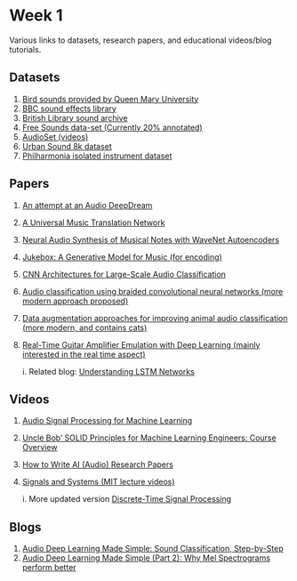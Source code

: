 # Week 1

Various links to datasets, research papers, and educational videos/blog tutorials.

## Datasets

1. [Bird sounds provided by Queen Mary University](http://machine-listening.eecs.qmul.ac.uk/bird-audio-detection-challenge/)
2. [BBC sound effects library](https://sound-effects.bbcrewind.co.uk/)
3. [British Library sound archive](https://sounds.bl.uk/)
4. [Free Sounds data-set (Currently 20% annotated)](https://annotator.freesound.org/fsd/)
5. [AudioSet (videos)](https://research.google.com/audioset/ontology/index.html)
6. [Urban Sound 8k dataset](https://urbansounddataset.weebly.com/urbansound8k.html)
7. [Philharmonia isolated instrument dataset](https://philharmonia.co.uk/resources/sound-samples/)

## Papers

1. [An attempt at an Audio DeepDream](https://research.google/pubs/pub45859/)
2. [A Universal Music Translation Network](https://arxiv.org/abs/1805.07848)
3. [Neural Audio Synthesis of Musical Notes with WaveNet Autoencoders](https://arxiv.org/abs/1704.01279)
4. [Jukebox: A Generative Model for Music (for encoding)](https://arxiv.org/pdf/2005.00341.pdf)
5. [CNN Architectures for Large-Scale Audio Classification](https://research.google/pubs/pub45611/)
6. [Audio classification using braided convolutional neural networks (more modern approach proposed)](https://librarysearch.gold.ac.uk/primo-explore/fulldisplay?docid=TN_cdi_crossref_primary_10_1049_iet_spr_2019_0381&context=PC&vid=44GOL_VU1&lang=en_US&search_scope=default_scope&adaptor=primo_central_multiple_fe&tab=default_tab&query=any,contains,Audio%20Classification&facet=searchcreationdate,include,2020%7C,%7C2022&mode=Basic&offset=0)
7. [Data augmentation approaches for improving animal audio classification (more modern, and contains cats)](https://librarysearch.gold.ac.uk/primo-explore/fulldisplay?docid=TN_cdi_crossref_primary_10_1016_j_ecoinf_2020_101084&context=PC&vid=44GOL_VU1&lang=en_US&search_scope=default_scope&adaptor=primo_central_multiple_fe&tab=default_tab&query=any,contains,Audio%20Classification&facet=searchcreationdate,include,2020%7C,%7C2022&mode=Basic&offset=0)
8. [Real-Time Guitar Amplifier Emulation with Deep Learning (mainly interested in the real time aspect)](https://www.mdpi.com/2076-3417/10/3/766/htm)
    
    i. Related blog: [Understanding LSTM Networks](https://colah.github.io/posts/2015-08-Understanding-LSTMs/)

## Videos

1. [Audio Signal Processing for Machine Learning](https://www.youtube.com/watch?v=iCwMQJnKk2c&list=PL-wATfeyAMNqIee7cH3q1bh4QJFAaeNv0&index=2)
2. [Uncle Bob’ SOLID Principles for Machine Learning Engineers: Course Overview](https://www.youtube.com/watch?v=ul8LLiFY0Dw&list=PL-wATfeyAMNpZ6-ESiXK9BnZmGLjqECt9)
3. [How to Write AI (Audio) Research Papers](https://www.youtube.com/watch?v=ZV6SoKurivI&list=PL-wATfeyAMNrTDAV2A-pLxVpwXadbd-4O)
4. [Signals and Systems (MIT lecture videos)](https://ocw.mit.edu/resources/res-6-007-signals-and-systems-spring-2011/index.htm)

    i. More updated version [Discrete-Time Signal Processing](https://www.edx.org/course/discrete-time-signal-processing-4) 

## Blogs

1. [Audio Deep Learning Made Simple: Sound Classification, Step-by-Step](https://towardsdatascience.com/audio-deep-learning-made-simple-sound-classification-step-by-step-cebc936bbe5)
2. [Audio Deep Learning Made Simple (Part 2): Why Mel Spectrograms perform better](https://towardsdatascience.com/audio-deep-learning-made-simple-part-2-why-mel-spectrograms-perform-better-aad889a93505)
